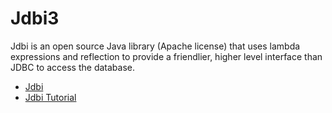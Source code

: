 # Jdbi3

Jdbi is an open source Java library (Apache license) that uses lambda expressions and reflection to provide a friendlier, higher level interface than JDBC to access the database.

- [Jdbi](https://jdbi.org/)
- [Jdbi Tutorial](https://www.baeldung.com/jdbi)